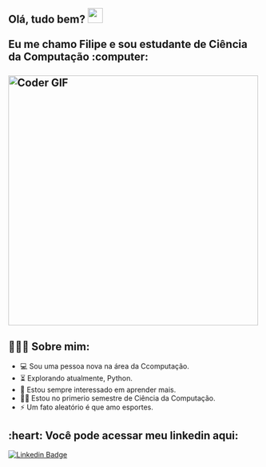 <h2 align="left">
 <abc>
  <br>Olá, tudo bem? <img src="https://user-images.githubusercontent.com/42378118/110234147-e3259600-7f4e-11eb-95be-0c4047144dea.gif" width="30"><br>
  <br> Eu me chamo Filipe e sou estudante de Ciência da Computação :computer:<br>
  <br>
    <img src="https://media.giphy.com/media/SWoSkN6DxTszqIKEqv/giphy.gif" alt="Coder GIF" width="500">
 </abc>
</h2> 

<h2 align="left">👨🏻‍💻 Sobre mim: </h2>

- :computer: Sou uma pessoa nova na área da Ccomputação.
- :hourglass_flowing_sand: Explorando atualmente, Python.
- :rocket: Estou sempre interessado em aprender mais.
- :man_technologist: Estou no primerio semestre de Ciência da Computação.
- :zap: Um fato aleatório é que amo esportes.<br>

<h2 align="left">:heart: Você pode acessar meu linkedin aqui:</h2>

[![Linkedin Badge](https://img.shields.io/badge/-filipeportela-blue?style=flat-square&logo=Linkedin&logoColor=white&link=https://www.linkedin.com/in/filipe-portela-silva-53944a359/)](https://www.linkedin.com/in/filipe-portela-silva-53944a359/)

